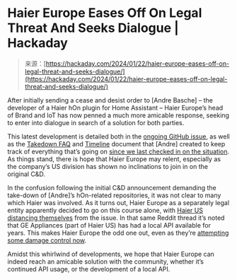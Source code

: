 <!--yml
category: 未分类
date: 2024-05-27 15:01:43
-->

# Haier Europe Eases Off On Legal Threat And Seeks Dialogue | Hackaday

> 来源：[https://hackaday.com/2024/01/22/haier-europe-eases-off-on-legal-threat-and-seeks-dialogue/](https://hackaday.com/2024/01/22/haier-europe-eases-off-on-legal-threat-and-seeks-dialogue/)

After initially sending a cease and desist order to [Andre Basche] – the developer of a Haier hOn plugin for Home Assistant – Haier Europe’s head of Brand and IoT has now penned a much more amicable response, seeking to enter into dialogue in search of a solution for both parties.

This latest development is detailed both in the [ongoing GitHub issue](https://github.com/Andre0512/hon/issues/147), as well as the [Takedown FAQ](https://github.com/Andre0512/hon/blob/main/takedown_faq.md) and [Timeline](https://github.com/Andre0512/hon/blob/main/takedown_timeline.md) document that [Andre] created to keep track of everything that’s going on [since we last checked in on the situation](https://hackaday.com/2024/01/19/haier-threatens-legal-action-against-home-assistant-plugin-developer/). As things stand, there is hope that Haier Europe may relent, especially as the company’s US division has shown no inclinations to join in on the original C&D.

In the confusion following the initial C&D announcement demanding the take-down of [Andre]’s hOn-related repositories, it was not clear to many which Haier was involved. As it turns out, Haier Europe as a separately legal entity apparently decided to go on this course alone, with [Haier US distancing themselves](https://www.reddit.com/r/homeassistant/comments/19a615l/haier_us_supports_home_assistant_and_open_iot/) from the issue. In that same Reddit thread it’s noted that GE Appliances (part of Haier US) has had a local API available for years. This makes Haier Europe the odd one out, even as they’re [attempting some damage control now](https://corporate.haier-europe.com/press-release/hon-app-a-message-about-our-iot-and-ecosystem-vision/).

Amidst this whirlwind of developments, we hope that Haier Europe can indeed reach an amicable solution with the community, whether it’s continued API usage, or the development of a local API.